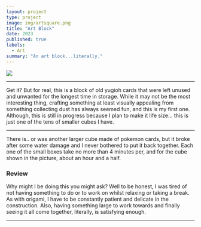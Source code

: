 ```yaml
---
layout: project
type: project
image: img/artsquare.png
title: "Art Block"
date: 2023
published: true
labels:
  - Art
summary: "An art block...literally."
---
```


<img class="img-fluid" src="../img/yugiohblock.png">

<hr>
Get it? But for real, this is a block of old yugioh cards that were left unused and unwanted for the longest time in storage. While it may not be the most interesting thing, crafting something at least visually appealing from something collecting dust has always seemed fun, and this is my first one. Although, this is still in progress because I plan to make it life size... this is just one of the tens of smaller cubes I have.
<hr>
There is.. or was another larger cube made of pokemon cards, but it broke after some water damage and I never bothered to put it back together. Each one of the small boxes take no more than 4 minutes per, and for the cube shown in the picture, about an hour and a half.
<h3>Review</h3>
Why might I be doing this you might ask? Well to be honest, I was tired of not having something to do or to work on whilst relaxing or taking a break. As with origami, I have to be constantly patient and delicate in the construction. Also, having something large to work towards and finally seeing it all come together, literally, is satisfying enough. 
<hr>
